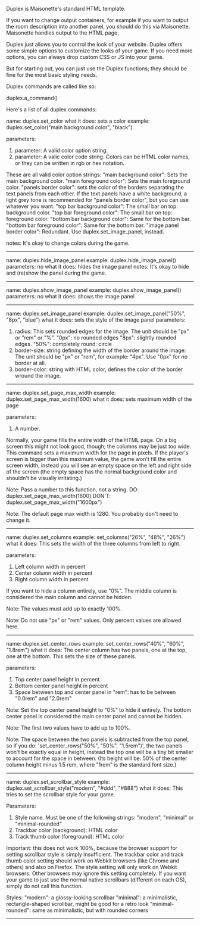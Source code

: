 



Duplex is Maisonette's standard HTML template.

If you want to change output containers, for example
if you want to output the room description into another panel,
you should do this via Maisonette. Maisonette handles
output to the HTML page.

Duplex just allows you to control the look of your website.
Duplex offers some simple options to customize the looks
of your game. If you need more options, you can always drop
custom CSS or JS into your game.

But for starting out, you can just use the Duplex functions;
they should be fine for the most basic styling needs.

Duplex commands are called like so:

duplex.a_command(<parameters>)

Here's a list of all duplex commands:

name: duplex.set_color
what it does: sets a color
example: duplex.set_color("main background color", "black")

parameters:
1. parameter: A valid color option string.
2. parameter: A valic color code string. Colors can be HTML color names,
or they can be written in rgb or hex notation.

These are all valid color option strings:
    "main background color": Sets the main background color.
    "main foreground color": Sets the main foreground color.
    "panels border color": sets the color of the borders separating the text panels
        from each other. If the text panels have a white background, a light grey tone is recommended for "panels border color", but you can use whatever you want.
    "top bar background color": The small bar on top: background color.
    "top bar foreground color": The small bar on top: foreground color.
    "bottom bar background color": Same for the bottom bar.
    "bottom bar foreground color": Same for the bottom bar.
    "image panel border color": Redundant. Use duplex.set_image_panel, instead.

notes: It's okay to change colors during the game.

***

name: duplex.hide_image_panel
example:  duplex.hide_image_panel()
parameters: no
what it does: hides the image panel
notes: It's okay to hide and (re)show the panel during the game.

***


name: duplex.show_image_panel
example:  duplex.show_image_panel()
parameters: no
what it does: shows the image panel

***

name: duplex.set_image_panel
example: duplex.set_image_panel("50%", "8px", "blue")
what it does: sets the style of the image panel
parameters:
1. radius: This sets rounded edges for the image.
    The unit should be "px" or "rem" or "%".
    "0px": no rounded edges
    "8px": slightly rounded edges.
    "50%": completely round: circle
2. border-size: string defining the width of the border around the image:
    The unit should be "px" or "rem", for example: "4px".
    Use "0px" for no border at all.
3. border-color: string with HTML color, defines the color of the border
    wround the image.

***

name: duplex.set_page_max_width
example: duplex.set_page_max_width(1600)
what it does: sets maximum width of the page

parameters:
1. A number.

Normally, your game fills the entire width of the HTML page.
On a big screen this might not look good, though; the columns
may be just too wide. This command sets a maximum width for the page
in pixels. If the player's screen is bigger than this maximum
value, the game won't fill the entire screen width, instead
you will see an empty space on the left and right side of the screen
(the empty space has the normal background color and shouldn't
be visually irritating.)

Note: Pass a number to this function, not a string.
DO: duplex.set_page_max_width(1600)
DON'T: duplex.set_page_max_width("1600px")

Note: The default page max width is 1280. You probably don't need to change it.

***

name: duplex.set_columns
example: set_columns("26%", "48%", "26%")
what it does: This sets the width of the three columns from left to right.

parameters:
1. Left column width in percent
2. Center column width in percent
3. Right column width in percent


If you want to hide a column entirely, use "0%". The middle column is considered
the main column and cannot be hidden.

Note: The values must add up to exactly 100%.

Note: Do not use "px" or "rem" values. Only percent values are allowed here.

***

name: duplex.set_center_rows
example: set_center_rows("40%", "60%", "1.8rem")
what it does: The center column has two panels, one at the top, one at the bottom.
This sets the size of these panels.

parameters:
1. Top center panel height in percent
2. Bottom center panel height in percent
3. Space between top and center panel in "rem": has to be between "0.0rem" and "2.0rem"

Note: Set the top center panel height to "0%" to hide it entirely. The bottom center panel
is considered the main center panel and cannot be hidden.

Note: The first two values have to add up to 100%.

Note: The space between the two panels is subtracted from the top panel,
so if you do: 'set_center_rows("50%", "50%", "1.5rem")', the two panels
won't be exactly equal in height, instead the top one will be a tiny bit smaller
to account for the space in between. (Its height will be: 50% of the center column height minus 1.5 rem, where "1rem" is the standard font size.)

***

name: duplex.set_scrollbar_style
example: duplex.set_scrollbar_style("modern", "#ddd", "#888")
what it does: This tries to set the scrollbar style for your game.

Parameters:
1. Style name. Must be one of the following strings:
    "modern", "minimal" or "minimal-rounded"
2. Trackbar color (background): HTML color
3. Track thumb color (foreground): HTML color

Important: this does not work 100%, because
the browser support for setting scrollbar style is simply
insufficient. The trackbar color and track thumb color
setting should work on Webkit browsers
(like Chrome and others) and also on Firefox. The style setting will only
work on Webkit browsers. Other browsers may ignore this setting completely.
If you want your game to just use the normal native scrollbars (different
on each OS), simply do not call this function.

Styles:
"modern": a glossy-looking scrollbar
"minimal": a minimalistic, rectangle-shaped scrollbar, might be good for a retro look
"minimal-rounded": same as minimalistic, but with rounded corners

***

